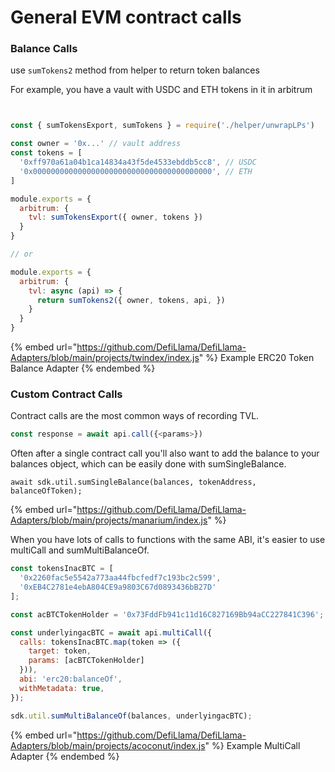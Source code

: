 # General EVM contract calls

### Balance Calls

use `sumTokens2` method from helper to return token balances

For example, you have a vault with USDC and ETH tokens in it in arbitrum

```javascript


const { sumTokensExport, sumTokens } = require('./helper/unwrapLPs')

const owner = '0x...' // vault address
const tokens = [
  '0xff970a61a04b1ca14834a43f5de4533ebddb5cc8', // USDC
  '0x0000000000000000000000000000000000000000', // ETH
]

module.exports = {
  arbitrum: {
    tvl: sumTokensExport({ owner, tokens })
  }
}

// or 

module.exports = {
  arbitrum: {
    tvl: async (api) => {
      return sumTokens2({ owner, tokens, api, })
    }
  }
}
```

{% embed url="https://github.com/DefiLlama/DefiLlama-Adapters/blob/main/projects/twindex/index.js" %}
Example ERC20 Token Balance Adapter
{% endembed %}


### Custom Contract Calls

Contract calls are the most common ways of recording TVL.

```javascript
const response = await api.call({<params>})
```

Often after a single contract call you'll also want to add the balance to your balances object, which can be easily done with sumSingleBalance.

```
await sdk.util.sumSingleBalance(balances, tokenAddress, balanceOfToken);
```

{% embed url="https://github.com/DefiLlama/DefiLlama-Adapters/blob/main/projects/manarium/index.js" %}

When you have lots of calls to functions with the same ABI, it's easier to use multiCall and sumMultiBalanceOf.&#x20;

```javascript
const tokensInacBTC = [
  '0x2260fac5e5542a773aa44fbcfedf7c193bc2c599',
  '0xEB4C2781e4ebA804CE9a9803C67d0893436bB27D'
];

const acBTCTokenHolder = '0x73FddFb941c11d16C827169Bb94aCC227841C396';

const underlyingacBTC = await api.multiCall({
  calls: tokensInacBTC.map(token => ({
    target: token,
    params: [acBTCTokenHolder]
  })),
  abi: 'erc20:balanceOf',
  withMetadata: true,
});

sdk.util.sumMultiBalanceOf(balances, underlyingacBTC);
```

{% embed url="https://github.com/DefiLlama/DefiLlama-Adapters/blob/main/projects/acoconut/index.js" %}
Example MultiCall Adapter
{% endembed %}

